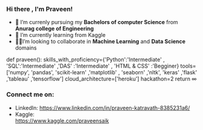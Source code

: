 ### Hi there , I'm Praveen!

*  🔭 I’m currenly pursuing my **Bachelors of computer Science** from **Anurag college of Engineering**
*  🌱 I’m currently learning from Kaggle
* 🤝🏻I’m looking to collaborate in **Machine Learning** and **Data Science** domains

def praveen():
   skills_with_proficiency={'Python':'Intermediate' , 'SQL':'Intermediate' ,'DAS' :'Intermediate' , 'HTML & CSS' :'Begginer}
   tools=['numpy', 'pandas', 'scikit-learn' ,'matplotlib' , 'seaborn' ,'nltk', 'keras' ,'flask' ,'tableau' ,'tensorflow']
   cloud_architecture=['heroku']
   hackathon=2
   return ∞

### Connect me on:      
 * LinkedIn: 
 https://www.linkedin.com/in/praveen-katravath-8385231a6/
 *  Kaggle:   
 https://www.kaggle.com/praveensaik
